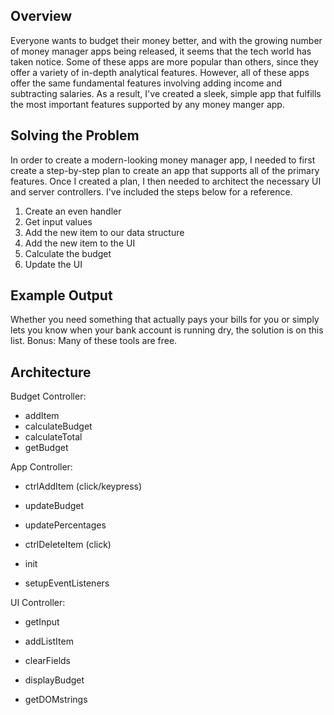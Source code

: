 ## Overview

Everyone wants to budget their money better, and with the growing number of money manager apps being released, it seems that the tech world has taken notice. Some of these apps are more popular than others, since they offer a variety of in-depth analytical features. However, all of these apps offer the same fundamental features involving adding income and subtracting salaries. As a result, I've created a sleek, simple app that fulfills the most important features supported by any money manger app.

## Solving the Problem

In order to create a modern-looking money manager app, I needed to first create a step-by-step plan to create an app that supports all of the primary features. Once I created a plan, I then needed to architect the necessary UI and server controllers. I've included the steps below for a reference.

  1. Create an even handler
  2. Get input values
  3. Add the new item to our data structure
  4. Add the new item to the UI
  5. Calculate the budget
  6. Update the UI

## Example Output

Whether you need something that actually pays your bills for you or simply lets you know when your bank account is running dry, the solution is on this list. Bonus: Many of these tools are free.

## Architecture

Budget Controller:
- addItem
- calculateBudget
- calculateTotal
- getBudget

App Controller:
- ctrlAddItem (click/keypress)
- updateBudget
- updatePercentages
- ctrlDeleteItem (click)

- init
- setupEventListeners

UI Controller:
- getInput
- addListItem
- clearFields
- displayBudget

- getDOMstrings


